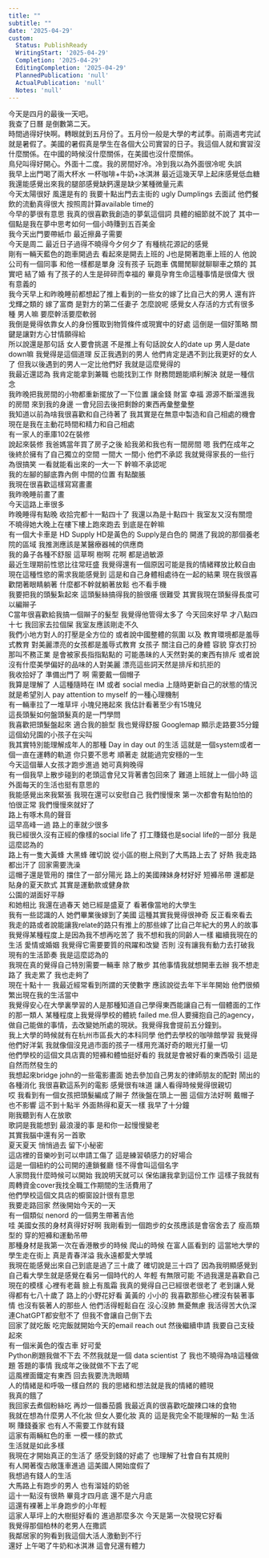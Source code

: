 ```yaml
---  
title: ""  
subtitle: ""  
date: '2025-04-29'  
custom:  
  Status: PublishReady  
  WritingStart: '2025-04-29'  
  Completion: '2025-04-29'  
  EditingCompletion: '2025-04-29'  
  PlannedPublication: 'null'  
  ActualPublication: 'null'  
  Notes: 'null'  
---      
```

今天是四月的最後一天吧。      
我查了日曆 是倒數第二天。    
時間過得好快啊。轉眼就到五月份了。五月份一般是大學的考試季。前兩週考完試 就是暑假了。美國的暑假真是學生在各個大公司實習的日子。我這個人就和實習沒什麼關係。在中國的時候沒什麼關係，在美國也沒什麼關係。      
鳥兒叫得好開心。外面十二度。我的房間好冷。冷到我以為外面很冷呢 失誤      
我早上出門喝了兩大杯水 一杯咖啡+牛奶+冰淇淋 最近這幾天早上起床感覺低血糖 我還能感覺出來我的腿部感覺缺鈣還是缺少某種微量元素      
今天太陽很好 風還是有的 我要十點出門去主街的 ugly Dumplings 去面試 他們餐飲的流動真得很大 按照周計算available time的      
今早的夢很有意思 我真的很喜歡我創造的夢氣這個詞 具體的細節就不說了 其中一個點是我在夢中思考如何一個小時賺到五百美金      
我今天出門要帶紙巾 最近擦鼻子需要      
今天是周二 最近日子過得不曉得今夕何夕了 有種桃花源記的感覺       
剛有一輛天藍色的跑車開過去 看起來是開去上班的 J也是開著跑車上班的人 他說公司有一個同事 和他一樣都是單身 沒有孩子 玩跑車 偶爾閒聊就聊聊車之類的 其實吧 結了婚 有了孩子的人生是碎碎而幸福的 畢竟孕育生命這種事情是很偉大 很有意義的       
我今天早上和昨晚睡前都想起了推上看到的一些女的嫁了比自己大的男人 還有許戈輝之類的 嫁了富商 是對方的第二任妻子 怎麼說呢 感覺女人存活的方式有很多種 男人嘛 要麼幹活要麼軟弱      
我倒是覺得依靠女人的身份獲取到物質條件或現實中的好處 這倒是一個好策略 關鍵是讓對方心甘情願得給      
所以說還是那句話 女人要會挑選 不是推上有句話說女人的date up 男人是date down嘛 我覺得是這個道理 反正我遇到的男人 他們肯定是遇不到比我更好的女人了 但我以後遇到的男人一定比他們好 我就是這麼覺得的      
我最近還認為 我肯定能拿到兼職 也能找到工作 財務問題能順利解決 就是一種信念       
我昨晚把我房間的小物都重新擺放了一下位置 讓金錢 財富 幸福 源源不斷溜進我的房間 來到我的身邊 一會兒回去後把剩餘的東西再彙整彙整      
我知道以前為啥我很喜歡和自己待著了 我其實是在無意中製造和自己相處的機會 現在是我在主動花時間和精力和自己相處      
有一家人的車庫102在裝修      
說起來裝修 我爸媽當年買了房子之後 給我弟和我也有一間房間 嗯 我們在成年之後終於擁有了自己獨立的空間 一間大 一間小 他們不承認 我就覺得家長的一些行為很搞笑 一看就能看出來的一大一下 幹嘛不承認呢       
我的左腳的腳底靠內側 中間的位置 有點酸脹    
我現在很喜歡這樣寫寫畫畫    
我昨晚睡前畫了畫      
今天這路上車很多       
昨晚睡得有點晚 收拾完都十一點四十了 我還以為是十點四十 我室友又沒有關燈 不曉得她大晚上在樓下樓上跑來跑去 到底是在幹嘛      
有一個大卡車是 HD Supply HD是黃色的 Supply是白色的 開進了我說的那個養老院的區域 我推測應該是某醫療器械的供應商      
我的鼻子各種不舒服 這草啊 樹啊 花啊 都是過敏源      
最近生理期前性慾比往常旺盛 我覺得還有一個原因可能是我的情緒釋放比較自由 現在這種性慾的需求我能感覺到 這是和自己身體相處待在一起的結果 現在我很喜歡閉著眼睛躺著 什麼都不幹就躺著放鬆 也不看手機      
我要把我的頭髮紮起來 這頭髮絲搞得我的臉很癢 很難受 其實我現在頭髮得長度可以編辮子    
C當年很喜歡給我搞一個辮子的髮型 我覺得他管得太多了 今天回來好早 才八點四十七 我回家去拉個屎 我室友應該剛走不久      
我們小地方對人的打壓是全方位的 或者說中國整體的氛圍 以及 教育環境都是羞辱式教育 對美麗漂亮的女孩都是羞辱式教育 女孩子 關注自己的身體 容貌 穿衣打扮 那叫不務正業 是會被家長指指點點的 可能愚昧的人天然對美的東西有排斥 或者說沒有什麼美學偏好的品味的人對美麗 漂亮這些詞天然是排斥和抗拒的      
我收拾好了 準備出門了 啊 需要戴一個帽子      
我算是理解了 人這種隨時在 IM 或者 social media 上隨時更新自己的狀態的情況就是希望別人 pay attention to myself 的一種心理機制      
有一輛車拉了一堆草坪 小塊兒捲起來 我估計看著至少有15塊兒      
這長頭髮如何盤頭髮真的是一門學問      
我喜歡把頭髮盤起來 適合我的臉型 我也覺得舒服 Googlemap 顯示走路要35分鐘      
這個幼兒園的小孩子在尖叫      
我其實特別能理解成年人的那種 Day in day out 的生活 這就是一個system或者一個一直在運轉的軌道 你只要不思考 順著走 就能過完安穩的一生      
今天這個華人女孩才跑步進過 她可真夠晚得      
有一個我早上散步碰到的老頭這會兒又背著書包回來了 難道上班就上一個小時 這外面每天的生活也挺有意思的      
我能感覺出來我緊張 我現在還可以安慰自己 我們慢慢來 第一次都會有點怕怕的 怕很正常 我們慢慢來就好了      
路上有啄木鳥的聲音      
這早高峰一過 路上的車就少很多      
我已經很久沒有正經的像樣的social life了 打工賺錢也是social life的一部分 我是這麼認為的      
路上有一隻大黃蜂 大黑蜂 確切說 從小區的樹上飛到了大馬路上去了 好熱 我走路都出汗了 回家需要洗澡       
這帽子還是管用的 擋住了一部分陽光 路上的美國辣妹身材好好 短褲吊帶 還都是貼身的夏天款式 其實是運動款或健身款      
公園的湖面好平靜      
和她相比 我還在過春天 她已經是盛夏了 看著像當地的大學生      
我有一些認識的人 她們畢業後嫁到了美國 這種其實我覺得很神奇 反正看來看去 我走的路或者說能讓我relate的路只有推上的那些嫁了比自己年紀大的男人的故事       
我覺得某種程度上是因為我不想再吃苦了 我不想和我的同齡人一樣 繼續我現在的生活 愛情或婚姻 我覺得它需要要質的飛躍和改變 否則 沒有讓我有動力去打破我現有的生活節奏 我是這麼認為的      
我現在真的覺得自己特別需要一輛車 除了散步 其他事情我就想開車去辦 我不想走路了 我走累了 我也走夠了      
現在十點十一 我最近經常看到所謂的天使數字 應該說從去年下半年開始 他們很頻繁出現在我的生活當中      
我覺得安心在大學裏學習的人是那種知道自己學得東西能讓自己有一個體面的工作的那一類人 某種程度上我覺得學校的體統 failed me.但人要擁抱自己的agency，做自己能做的事情，去改變她所處的現狀。我覺得我會提前五分鐘到。      
我上大學的時候就有在杭州市區長大的本科同學 他們去學校的咖啡館學習 我覺得他們好洋氣 我就像個沒見過市面的孩子一樣用充滿好奇的眼光打量一切      
他們學校的這個文具店賣的短褲和體恤挺好看的 我就是會被好看的東西吸引 這是自然而然發生的      
我想起來bridge john的一些電影畫面 她去參加自己男友的律師朋友的配對 鬧出的各種消化 我很喜歡這系列的電影 感覺很有味道 讓人看得時候覺得很親切       
哎 我看到有一個女孩把頭髮編成了辮子 然後盤在頭上一圈 這個方法好啊 戴帽子也不影響 這不到十點半 外面熱得和夏天一樣 我早了十分鐘       
剛我聽到有人在放歌    
歌詞是我能想到 最浪漫的事 是和你一起慢慢變老      
其實我腦中還有另一首歌    
夏天夏天 悄悄過去 留下小秘密       
這店裡的音樂吵到可以申請工傷了 這是練習頓感力的好場合      
這是一個紐約的公司開的連鎖餐廳 怪不得會叫這個名字    
人家問我什麼時候可以開始 我說明天就可以 保佑讓我拿到這份工作 這樣子我就有周轉資金cover我找全職工作期間的生活費用了      
他們學校這個文具店的櫥窗設計很有意思    
我要走路回家 然後開始今天的一天      
有一個類似 nenord 的一個男生帶著吉他       
哇 美國女孩的身材真得好好啊 我剛看到一個跑步的女孩應該是會宿舍去了 瘦高類型的 穿的短褲和運動吊帶    
那種身材是我第一次在香港散步的時候 爬山的時候 在富人區看到的 這當地大學的學生走在街上 真是青春洋溢 我永遠都愛大學城      
我現在能感覺出來自己到底是過了三十歲了 確切說是三十四了 因為我明顯感覺到自己看大學生就是感覺在看另一個時代的人 年輕 有無限可能 不過我還是喜歡自己現在的模樣 心裡有老繭 臉上有風霜 我真的覺得自己已經很老很老了 老到讓人覺得都有七八十歲了 路上的小野花好看 黃黃的 小小的 我喜歡那些心裡沒有裝著事情 也沒有裝著人的那些人 他們活得輕鬆自在 沒心沒肺 無憂無慮 我活得苦大仇深 連ChatGPT都安慰不了 但我不會讓自己倒下去      
回家了就吃飯 吃完飯就開始今天的email reach out 然後繼續申請 我要自己支稜起來      
有一個米黃色的復古車 好可愛       
Python刷題我做不下去 不然我就是一個 data scientist 了 我也不曉得為啥這種做題 答題的事情 我成年之後就做不下去了呢      
這風裡面鐵定有東西 回去我要洗洗眼睛      
人的情緒是和呼吸一樣自然的 我的思緒和想法就是我的情緒的體現    
我真的餓了    
我回家去煮個粉絲吃 再炒一個番茄醬 我最近真的很喜歡吃酸辣口味的食物      
我就在想為什麼男人不化妝 但女人要化妝 真的 這是我完全不能理解的一點 生活啊 賺錢養家 也有人不需要工作就有錢      
這家有兩輛紅色的車 一模一樣的款式      
生活就是如此多樣      
我現在才開始真正的生活了 感受到錢的好處了 也理解了社會自有其規則    
有人開著復古敞篷車進過 這美國人開始度假了      
我想過有錢人的生活      
大馬路上有跑步的男人 也有溜娃的奶爸      
這十一點沒有很熱 畢竟才四月底 還不是六月底      
這還有裸著上半身跑步的小年輕      
這家人草坪上的大樹挺好看的 進過那麼多次 今天是第一次發現它好看      
我覺得那個柏林的老男人在撒謊       
我鄰居家的狗看到我這個大活人激動到不行      
還好 上午喝了牛奶和冰淇淋 這會兒還有體力      
  